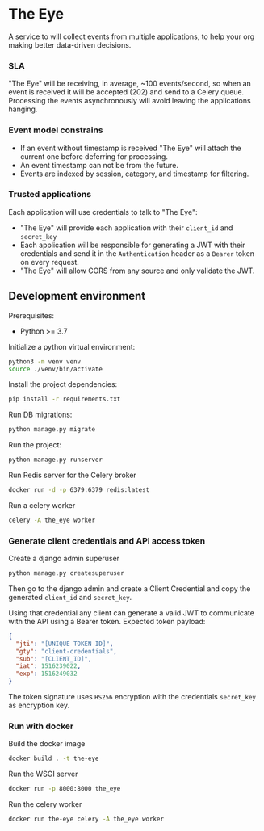 # The Eye

A service to will collect events from multiple applications, to help your org making better data-driven decisions.

### SLA
"The Eye" will be receiving, in average, ~100 events/second, so when an event is received 
it will be accepted (202) and send to a Celery queue. Processing the events asynchronously
will avoid leaving the applications hanging.

### Event model constrains
* If an event without timestamp is received "The Eye" will
attach the current one before deferring for processing.
* An event timestamp can not be from the future.
* Events are indexed by session, category, and timestamp for filtering.

### Trusted applications
Each application will use credentials to talk to "The Eye":
* "The Eye" will provide each application with their `client_id` and `secret_key`
* Each application will be responsible for generating a JWT with their credentials
and send it in the `Authentication` header as a `Bearer` token on every request.
* "The Eye" will allow CORS from any source and only validate the JWT.

## Development environment

Prerequisites:
    
* Python >= 3.7

Initialize a python virtual environment:

```bash
python3 -m venv venv
source ./venv/bin/activate
```

Install the project dependencies:

```bash
pip install -r requirements.txt
```

Run DB migrations:

```bash
python manage.py migrate
```

Run the project:

```bash
python manage.py runserver
```

Run Redis server for the Celery broker

```bash
docker run -d -p 6379:6379 redis:latest
```

Run a celery worker

```bash
celery -A the_eye worker
```

### Generate client credentials and API access token

Create a django admin superuser
```bash
python manage.py createsuperuser
```

Then go to the django admin and create a Client Credential
and copy the generated `client_id` and `secret_key`.

Using that credential any client can generate a valid JWT to communicate
with the API using a Bearer token.
Expected token payload:
```json
{
  "jti": "[UNIQUE TOKEN ID]",
  "gty": "client-credentials",
  "sub": "[CLIENT_ID]",
  "iat": 1516239022,
  "exp": 1516249032
}
```
The token signature uses `HS256` encryption with the credentials `secret_key`
as encryption key.

### Run with docker

Build the docker image
```bash
docker build . -t the-eye
```

Run the WSGI server
```bash
docker run -p 8000:8000 the_eye
```

Run the celery worker
```bash
docker run the-eye celery -A the_eye worker
```